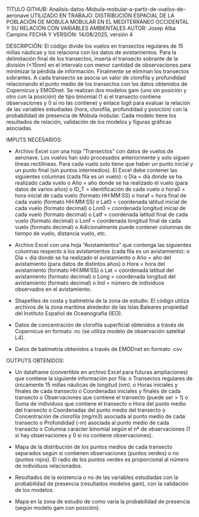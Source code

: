 TÍTULO GITHUB: Analisis-datos-Mobula-mobular-a-partir-de-vuelos-de-aeronave
UTILIZADO EN TRABAJO: DISTRIBUCIÓN ESPACIAL DE LA POBLACIÓN DE MOBULA MOBULAR EN EL MEDITERRÁNEO OCCIDENTAL Y SU RELACIÓN CON VARIABLES AMBIENTALES
AUTOR: Josep Alba Campins
FECHA Y VERSIÓN: 14/08/2025, versión 4

DESCRIPCIÓN: 
El código divide los vuelos en transectos regulares de 15 millas náuticas y los relaciona con los datos de avistamientos. Para la delimitación final de los transectos, inserta el transecto sobrante de la división (<15nm) en el intervalo con menor cantidad de observaciones para minimizar la pérdida de información. Finalmente se eliminan los transectos sobrantes.
A cada transecto se asocia un valor de clorofila y profundidad relacionando el punto medio de los transectos con los datos obtenidos de Copernicus y EMODnet.
Se realizan dos modelos gam (uno sin posición y otro con la posición) de tipo binomial (1 si el transecto contiene observaciones y 0 si no las contiene) y enlace logit para evaluar la relación de las variables estudiadas (hora, clorofila, profundidad y posición) con la probabilidad de presencia de Mobula mobular.
Cada modelo tiene los resultados de relación, validación de los modelos y figuras gráficas asociadas.

IMPUTS NECESARIOS:
-	Archivo Excel con una hoja “Transectos” con datos de vuelos de aeronave. Los vuelos han sido procesados anteriormente y solo siguen líneas rectilíneas. Para cada vuelo solo tiene que haber un punto inicial y un punto final (sin puntos intermedios). El Excel debe contener las siguientes columnas (cada fila es un vuelo):
    o	Día = día donde se ha realizado cada vuelo
    o	Año = año donde se ha realizado el vuelo (para datos de varios años)
    o	ID_T = identificación de cada vuelo
    o	hora0 = hora inicial de cada vuelo (formato HH:MM:SS)
    o	horaf = hora final de cada vuelo (formato HH:MM:SS)
    o	Lat0 = coordenada latitud inicial de cada vuelo (formato decimal)
    o	Lon0 = coordenada longitud inicial de cada vuelo (formato decimal)
    o	Latf = coordenada latitud final de cada vuelo (formato decimal)
    o	Lonf = coordenada longitud final de cada vuelo (formato decimal)
    o	Adicionalmente puede contener columnas de tiempo de vuelo, distancia vuelo, etc.

-	Archivo Excel con una hoja “Avistamientos” que contenga las siguientes columnas respecto a los avistamientos (cada fila es un avistamiento):
    o	Día = día donde se ha realizado el avistamiento
    o	Año = año del avistamiento (para datos de distintos años)
    o	Hora = hora del avistamiento (formato HH:MM:SS)
    o	Lat = coordenada latitud del avistamiento (formato decimal)
    o	Long = coordenada longitud del avistamiento (formato decimal)
    o	Ind = número de individuos observados en el avistamiento.

-	Shapefiles de costa y batimetría de la zona de estudio. El código utiliza archivos de la zona marítima alrededor de las Islas Baleares propiedad del Instituto Español de Oceanografía (IEO).

-	Datos de concentración de clorofila superficial obtenidos a través de Copernicus en formato .nc (se utiliza modelo de observación satelital L4).

-	Datos de batimetría obtenidos a través de EMODnet en formato .csv

OUTPUTS OBTENIDOS:
-	Un dataframe (convertible en archivo Excel para futuras ampliaciones) que contiene la siguiente información por fila:
    o	Transectos regulares de únicamente 15 millas náuticas de longitud (nm).
    o	Horas iniciales y finales de cada transecto
    o	Coordenadas iniciales y finales de cada transecto
    o	Observaciones que contiene el transecto (puede ser > 1)
    o	Suma de individuos que contiene el transecto
    o	Hora del punto medio del transecto
    o	Coordenadas del punto medio del transecto
    o	Concentración de clorofila (mg/m3) asociada al punto medio de cada transecto
    o	Profundidad (-m) asociada al punto medio de cada transecto
    o	Columna carácter binomial según el nº de observaciones (1 si hay observaciones y 0 si no contiene observaciones).

-	Mapa de la distribución de los puntos medios de cada transecto separados según si contienen observaciones (puntos verdes) o no (puntos rojos). El radio de los puntos verdes es proporcional al número de individuos relacionados.

-	Resultados de la existencia o no de las variables estudiadas con la probabilidad de presencia (resultados modelos gam), con la validación de los modelos.

-	Mapa en la zona de estudio de como varia la probabilidad de presencia (según modelo gam con posición). 
